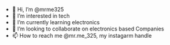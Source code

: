 - 👋 Hi, I’m @mrme325
- 👀 I’m interested in tech
- 🌱 I’m currently learning electronics
- 💞️ I’m looking to collaborate on electronics based Companies
- 📫 How to reach me @mr.me_325, my instagarm handle
  

<!---
mrme325/mrme325 is a ✨ special ✨ repository because its `README.md` (this file) appears on your GitHub profile.
You can click the Preview link to take a look at your changes.
--->

